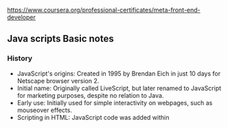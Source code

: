 https://www.coursera.org/professional-certificates/meta-front-end-developer

## Java scripts Basic notes
### History
- JavaScript's origins: Created in 1995 by Brendan Eich in just 10 days for Netscape browser version 2.
- Initial name: Originally called LiveScript, but later renamed to JavaScript for marketing purposes, despite no relation to Java.
- Early use: Initially used for simple interactivity on webpages, such as mouseover effects.
- Scripting in HTML: JavaScript code was added within <script> HTML elements on webpages.
- Growth of JavaScript: Evolved into a powerful language and is now one of the top three commonly used languages.
- ECMA's involvement: In 1996, Netscape partnered with ECMA to draft the JavaScript language specification, leading to the first edition of ECMAScript in 1997 (ECMA-262 standard).
- JavaScript as an implementation: It only exists as an implementation and requires a JavaScript engine to run.
- Traditional browser environment: JavaScript engines were primarily used within browsers to enhance internet usage.
- Interaction with JavaScript engine: Developers write JavaScript code to communicate with a JavaScript engine.
- Browser APIs: JavaScript engines offer ways to interact with other parts of the browser, known as Browser APIs.
- Node.js introduction (2009): Ryan Dahl created Node.js, allowing JavaScript to be used outside of the browser as a standalone program, on the command line, or as a server-side environment.
- JavaScript's ubiquity: JavaScript now runs in browsers, servers, and on various devices with JavaScript engine support.

### Comments in JavaScript

- Two types: Single-line comments and Multi-line comments.
- Syntax for single-line comments: // this is a comment!
- Syntax for multi-line comments:
arduino
Copy code
/*
this
is
a
multi-line
comment
*/
- Why Writing Comments is Empowering

- Allows you to express ideas about code.
- Can be added to existing code for future reference.
- Facilitates communication with team members.
- Can be used for explanations, questions, marking code as "to do" or "to improve," or for debugging.

### The Semi-colon in JavaScript
- Similar to a period in English, used to delimit parts of the code.
- Automatic Semi-Colon Insertion (ASI) can fill in missing semi-colons, making them somewhat optional.

### Using the Console in Developer Tools
- JavaScript can be executed in the browser's Developer Tools.
- Use Google Chrome for this course.
- Pressing SHIFT + ENTER allows typing multiple lines of code before running.
- Outputting a Greeting in the Console

- Use console.log("Hello, World"); to output "Hello, World" in the console.
- Can style the output using CSS with %c.
- Outputting Multiple Words in the Console

### Join multiple words (+)
- Join multiple words using + or use , to separate them in console.log().
- These points cover the main concepts discussed in the text. Remember to practice these concepts to solidify your understanding.

## VARIABLES
Efficient Moving Process Analogy:

- Sorting items
- Packing into boxes
- Labeling boxes
- Placing boxes in respective rooms
Programming and Data Types Analogy:

- Efficient coding = Knowing when/where to use data types
7 Primitive Data Types in JavaScript:
- String
- Number
- Boolean
- Null
- Undefined
- BigInt
- Symbol
- Strings and Numbers:
 
Example: E-commerce app for guitars
- Name, Description -> String
- Price -> Number
Understanding Data:

- All values collectively referred to as data
- Values need to be stored differently based on their nature
String vs. Number:

- Building a number is straightforward
- Building a string requires enclosing characters in quotes
Data Storage Capabilities:

- Number: Wide range, but limited by JavaScript's calculations
- String: Practically unlimited combinations of characters
App Example Data Types:

- Price -> Number
- Name, Description -> Strings (in double quotes)
Choosing Data Types:

- Strings for titles and descriptions
- Numbers for values to be calculated
Additional Data Types:

- Boolean: True or False (for decisions)
- Null: Represents absence of value
- Undefined: Refers to unassigned variable
ES6 Introduces New Data Types:

- BigInt: Accommodates a greater range of numbers than Number
- Symbol: Unique identifier (like serial numbers on boxes)
Final Note:

- Understanding when to use each data type is crucial for efficient coding. 
- Knowing the specific use cases of each data type will improve your coding skills.

## Operators
- Operators are used to perform operations on variables and values.
- They manipulate individual data items and return a result.
- Assignment operators are used for simple and complex calculations.
- They include addition (+), subtraction (-), division (/), and multiplication (*).
- Comparison operators compare values and return a logical value based on the comparison.
- Examples include greater than (>), less than (<), equal to (==), and not equal to (!=).
- Logical operators determine if something is true or false.
- Examples include AND (&&), OR (||), and NOT (!).
- Comments in JavaScript are used to specify which lines to ignore.
- They are crucial for code readability and documentation.
- True and false are special values used in JavaScript for logical comparisons.
- Double equals (==) is used for comparison, while a single equal (=) is used for assignment.
- Understanding operators is essential for programming in JavaScript.

### Number Operators
No brackets mean following standard mathematical operations.
- Addition (+)
- Subtraction (-)
- Multiplication (*)
- Division (/)
- Modulus (%)

### String literal
- double quote string ""
- single quote string ''
### Boolean data type
<,>, ==, ===, !=
true || false
only compare value > 100 == "100" > true
strict equal compare type and value > 100 === "100" > false
concatenation operato > +=

### Operator assciatives
There are two kinds: 
- left-to-right associativity

- right-to-left associativity
- var num = 10; // the value on the right is assigned to the variable name on the left
- 5 > 4 > 3; // the 5 > 4 is evaluated first (to `true`), then true > 3 is evaluated to `false`, because the `true` value is coerced to `1`
